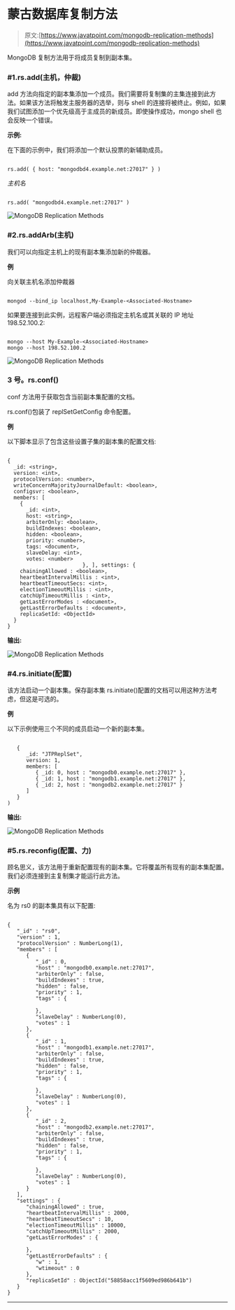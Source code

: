 # 蒙古数据库复制方法

> 原文:[https://www.javatpoint.com/mongodb-replication-methods](https://www.javatpoint.com/mongodb-replication-methods)

MongoDB 复制方法用于将成员复制到副本集。

### #1.rs.add(主机，仲裁)

add 方法向指定的副本集添加一个成员。我们需要将复制集的主集连接到此方法。如果该方法将触发主服务器的选举，则与 shell 的连接将被终止。例如，如果我们试图添加一个优先级高于主成员的新成员。即使操作成功，mongo shell 也会反映一个错误。

**示例:**

在下面的示例中，我们将添加一个默认投票的新辅助成员。

```

rs.add( { host: "mongodbd4.example.net:27017" } )

```

*主机名*

```

rs.add( "mongodbd4.example.net:27017" )

```

![MongoDB Replication Methods](../Images/2a701888546312c0ae51a1e713b93cde.png)

### #2.rs.addArb(主机)

我们可以向指定主机上的现有副本集添加新的仲裁器。

**例**

向关联主机名添加仲裁器

```

mongod --bind_ip localhost,My-Example-<Associated-Hostname>

```

如果要连接到此实例，远程客户端必须指定主机名或其关联的 IP 地址 198.52.100.2:

```

mongo --host My-Example-<Associated-Hostname>
mongo --host 198.52.100.2

```

![MongoDB Replication Methods](../Images/d7935febd5f71936002f25d47412d09d.png)

### 3 号。rs.conf()

conf 方法用于获取包含当前副本集配置的文档。

rs.conf()包装了 replSetGetConfig 命令配置。

**例**

以下脚本显示了包含这些设置子集的副本集的配置文档:

```

{
  _id: <string>,
  version: <int>,
  protocolVersion: <number>,
  writeConcernMajorityJournalDefault: <boolean>,
  configsvr: <boolean>,
  members: [
    {
      _id: <int>,
      host: <string>,
      arbiterOnly: <boolean>,
      buildIndexes: <boolean>,
      hidden: <boolean>,
      priority: <number>,
      tags: <document>,
      slaveDelay: <int>,
      votes: <number>
    					}, ], settings: {
    chainingAllowed : <boolean>,
    heartbeatIntervalMillis : <int>,
    heartbeatTimeoutSecs: <int>,
    electionTimeoutMillis : <int>,
    catchUpTimeoutMillis : <int>,
    getLastErrorModes : <document>,
    getLastErrorDefaults : <document>,
    replicaSetId: <ObjectId>
  }
}

```

**输出:**

![MongoDB Replication Methods](../Images/613412a054560a41cd2cd04be8c6a2b0.png)

### #4.rs.initiate(配置)

该方法启动一个副本集。保存副本集 rs.initiate()配置的文档可以用这种方法考虑，但这是可选的。

**例**

以下示例使用三个不同的成员启动一个新的副本集。

```

   {
      _id: "JTPReplSet",
      version: 1,
      members: [
         { _id: 0, host : "mongodb0.example.net:27017" },
         { _id: 1, host : "mongodb1.example.net:27017" },
         { _id: 2, host : "mongodb2.example.net:27017" }
      ]
   }
)

```

**输出:**

![MongoDB Replication Methods](../Images/d4b738f6b8ed5e702446738fc171d716.png)

### #5.rs.reconfig(配置、力)

顾名思义，该方法用于重新配置现有的副本集。它将覆盖所有现有的副本集配置。我们必须连接到主复制集才能运行此方法。

**示例**

名为 rs0 的副本集具有以下配置:

```

{
   "_id" : "rs0",
   "version" : 1,
   "protocolVersion" : NumberLong(1),
   "members" : [
      {
         "_id" : 0,
         "host" : "mongodb0.example.net:27017",
         "arbiterOnly" : false,
         "buildIndexes" : true,
         "hidden" : false,
         "priority" : 1,
         "tags" : {

         },
         "slaveDelay" : NumberLong(0),
         "votes" : 1
      },
      {
         "_id" : 1,
         "host" : "mongodb1.example.net:27017",
         "arbiterOnly" : false,
         "buildIndexes" : true,
         "hidden" : false,
         "priority" : 1,
         "tags" : {

         },
         "slaveDelay" : NumberLong(0),
         "votes" : 1
      },
      {
         "_id" : 2,
         "host" : "mongodb2.example.net:27017",
         "arbiterOnly" : false,
         "buildIndexes" : true,
         "hidden" : false,
         "priority" : 1,
         "tags" : {

         },
         "slaveDelay" : NumberLong(0),
         "votes" : 1
      }
   ],
   "settings" : {
      "chainingAllowed" : true,
      "heartbeatIntervalMillis" : 2000,
      "heartbeatTimeoutSecs" : 10,
      "electionTimeoutMillis" : 10000,
      "catchUpTimeoutMillis" : 2000,
      "getLastErrorModes" : {

      },
      "getLastErrorDefaults" : {
         "w" : 1,
         "wtimeout" : 0
      },
      "replicaSetId" : ObjectId("58858acc1f5609ed986b641b")
   }
}

```

* * *